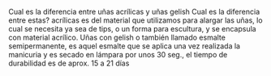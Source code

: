 Cual es la diferencia entre uñas acrílicas y uñas gelish
Cual es la diferencia entre estas? acrílicas es del material que utilizamos para alargar las uñas, lo cual se necesita ya sea de tips, o un forma para escultura, y se encapsula con material acrílico. Uñas con gelish o también llamado esmalte semipermanente, es aquel esmalte que se aplica una vez realizada la manicuria y es secado en lámpara por unos 30 seg., el tiempo de durabilidad es de aprox. 15 a 21 días

